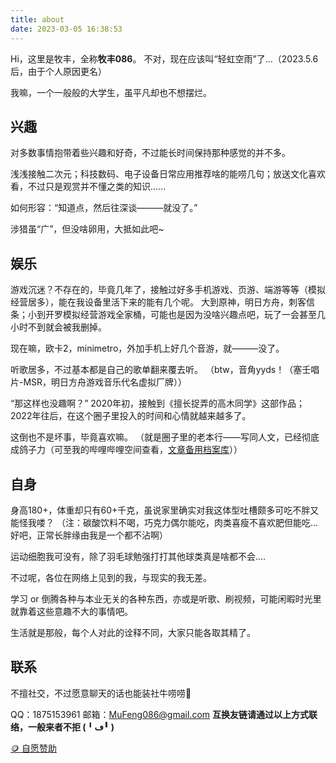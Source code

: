 ```yaml
---
title: about
date: 2023-03-05 16:38:53
---
```

Hi，这里是牧丰，全称**牧丰086**。
不对，现在应该叫“轻虹空雨”了...（2023.5.6后，由于个人原因更名）

我嘛，一个一般般的大学生，虽平凡却也不想摆烂。

## 兴趣

对多数事情抱带着些兴趣和好奇，不过能长时间保持那种感觉的并不多。

浅浅接触二次元；科技数码、电子设备日常应用推荐啥的能唠几句；放送文化喜欢看，不过只是观赏并不懂之类的知识......

如何形容：“知道点，然后往深谈———就没了。”

涉猎虽“广”，但没啥卵用，大抵如此吧~

## 娱乐

游戏沉迷？不存在的，毕竟几年了，接触过好多手机游戏、页游、端游等等（模拟经营居多），能在我设备里活下来的能有几个呢。
大到原神，明日方舟，刺客信条；小到开罗模拟经营游戏全家桶，可能也是因为没啥兴趣点吧，玩了一会甚至几小时不到就会被我删掉。

现在嘛，欧卡2，minimetro，外加手机上好几个音游，就———没了。

听歌居多，不过基本都是自己的歌单翻来覆去听。
（btw，音角yyds！（塞壬唱片-MSR，明日方舟游戏音乐代名虚拟厂牌））

“那这样也没趣啊？”
2020年初，接触到《擅长捉弄的高木同学》这部作品；2022年往后，在这个圈子里投入的时间和心情就越来越多了。

这倒也不是坏事，毕竟喜欢嘛。
（就是圈子里的老本行——写同人文，已经彻底成鸽子力（可至我的哔哩哔哩空间查看，[文章备用档案库](https://mufeng086.notion.site/e42287af28d54cef98ad631d500d8232?v=c76fb6dec4c54e369dad1418278cbcd7)））

## 自身

身高180+，体重却只有60+千克，虽说家里确实对我这体型吐槽颇多可吃不胖又能怪我喽？
（注：碳酸饮料不喝，巧克力偶尔能吃，肉类喜瘦不喜欢肥但能吃...好吧，正常长胖缘由我是一个都不沾啊）

运动细胞我可没有，除了羽毛球勉强打打其他球类真是啥都不会....

不过呢，各位在网络上见到的我，与现实的我无差。

学习 or 倒腾各种与本业无关的各种东西，亦或是听歌、刷视频，可能闲暇时光里就靠着这些意趣不大的事情吧。

生活就是那般，每个人对此的诠释不同，大家只能各取其精了。

## 联系
不擅社交，不过愿意聊天的话也能装社牛唠唠🤣

QQ：1875153961
邮箱：MuFeng086@gmail.com
**互换友链请通过以上方式联络，一般来者不拒 (╹ڡ╹ )**

[🪙 自愿赞助](https://mufeng086.top/support)
